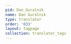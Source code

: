 ```yaml
---
pid: Dan_Guralnik
name: Dan Guralnik
type: translator
order: '033'
layout: tagpage
collection: translator_tags
---
```

